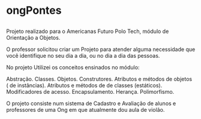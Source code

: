 # ongPontes

##
Projeto realizado para o Americanas Futuro Polo Tech, módulo de Orientação a Objetos.

O professor solicitou criar um Projeto para atender alguma necessidade que você identifique no seu dia a dia, ou no dia a dia das pessoas.

No projeto Utilizei os conceitos ensinados no módulo: 

Abstração.
Classes.
Objetos.
Construtores.
Atributos e métodos de objetos ( de instâncias).
Atributos e métodos de de classes (estáticos).
Modificadores de acesso.
Encapsulamento.
Herança.
Polimorfismo.

O projeto consiste num sistema de Cadastro e Avaliação de alunos e professores de uma Ong em que atualmente dou aula de violão.
